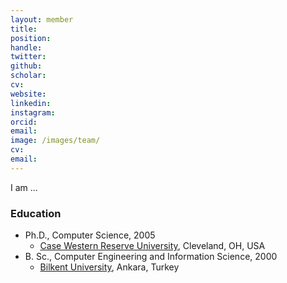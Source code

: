 ```yaml
---
layout: member
title: 
position: 
handle: 
twitter:
github: 
scholar: 
cv: 
website: 
linkedin: 
instagram:
orcid: 
email: 
image: /images/team/
cv: 
email: 
---
```


I am ...

### Education

- Ph.D., Computer Science, 2005
  - [Case Western Reserve University](https://engineering.case.edu/computer-and-data-sciences), Cleveland, OH, USA
- B. Sc., Computer Engineering and Information Science, 2000
  - [Bilkent University](http://www.cs.bilkent.edu.tr/), Ankara, Turkey


